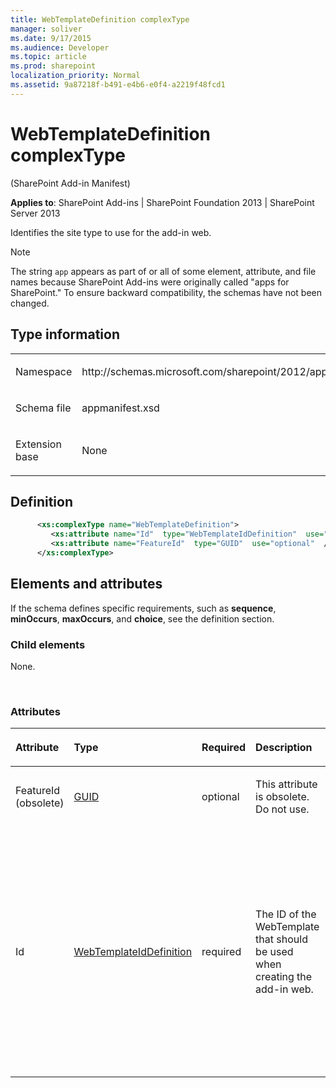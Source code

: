 ```yaml
---
title: WebTemplateDefinition complexType
manager: soliver
ms.date: 9/17/2015
ms.audience: Developer
ms.topic: article
ms.prod: sharepoint
localization_priority: Normal
ms.assetid: 9a87218f-b491-e4b6-e0f4-a2219f48fcd1
---
```


# WebTemplateDefinition complexType 

(SharePoint Add-in Manifest)

**Applies to**: SharePoint Add-ins | SharePoint Foundation 2013 | SharePoint Server 2013

Identifies the site type to use for the add-in web.

> [!NOTE] 
> The string `app` appears as part of or all of some element, attribute, and file names because SharePoint Add-ins were originally called "apps for SharePoint." To ensure backward compatibility, the schemas have not been changed.

## Type information

<table>
<colgroup>
<col width="50%" />
<col width="50%" />
</colgroup>
<tbody>
<tr class="odd">
<td align="left"><p><span class="label">Namespace</span></p></td>
<td align="left"><p>http://schemas.microsoft.com/sharepoint/2012/app/manifest</p></td>
</tr>
<tr class="even">
<td align="left"><p><span class="label">Schema file</span></p></td>
<td align="left"><p>appmanifest.xsd</p></td>
</tr>
<tr class="odd">
<td align="left"><p><span class="label">Extension base</span></p></td>
<td align="left"><p>None</p></td>
</tr>
</tbody>
</table>

## Definition

```XML
      <xs:complexType name="WebTemplateDefinition">
         <xs:attribute name="Id"  type="WebTemplateIdDefinition"  use="required"  />
         <xs:attribute name="FeatureId"  type="GUID"  use="optional"  />
      </xs:complexType>       
```

## Elements and attributes

If the schema defines specific requirements, such as **sequence**, **minOccurs**, **maxOccurs**, and **choice**, see the definition section.

### Child elements

None.

<br/>

### Attributes

<table>
<colgroup>
<col width="15%" />
<col width="15%" />
<col width="15%" />
<col width="25%" />
<col width="30%" />
</colgroup>
<thead>
<tr class="header">
<th align="left"><p>Attribute</p></th>
<th align="left"><p>Type</p></th>
<th align="left"><p>Required</p></th>
<th align="left"><p>Description</p></th>
<th align="left"><p>Possible values</p></th>
</tr>
</thead>
<tbody>
<tr class="odd">
<td align="left"><p>FeatureId (obsolete)</p></td>
<td align="left"><p><a href="guid-simpletype-sharepoint-add-in-manifest.md">GUID</a></p></td>
<td align="left"><p>optional</p></td>
<td align="left"><p>This attribute is obsolete. Do not use.</p></td>
<td align="left"><p>Values of the GUID type.</p></td>
</tr>
<tr class="even">
<td align="left"><p>Id</p></td>
<td align="left"><p><a href="webtemplateiddefinition-simpletype-sharepoint-add-in-manifest.md">WebTemplateIdDefinition</a></p></td>
<td align="left"><p>required</p></td>
<td align="left"><p>The ID of the WebTemplate that should be used when creating the add-in web.</p></td>
<td align="left"><p>This type is a string of the form `{hyphenated_GUID}#web_template_name`<br/><br/>The hyphenated_GUID is the GUID of the add-in web Feature that contains the <span sdata="link"><a href="webtemplate-element-web-template.md">WebTemplate Element (Web Template)</a></span> that defines the site type of the add-in web.<br/><br/>The web_template_name is the value of the **Name** attribute of that <span sdata="link"><a href="webtemplate-element-web-template.md">WebTemplate Element (Web Template)</a>.<br/><br/>Note that the braces "{}" and the "#" are mandatory.<br/><br/>The following is an example:<br/>
`<WebTemplate Id="{81dd4ae5-873b-4759-9838-4ad9c3dd2952}#MyNewSiteType" />`</p>
</td>
</tr>
</tbody>
</table>








